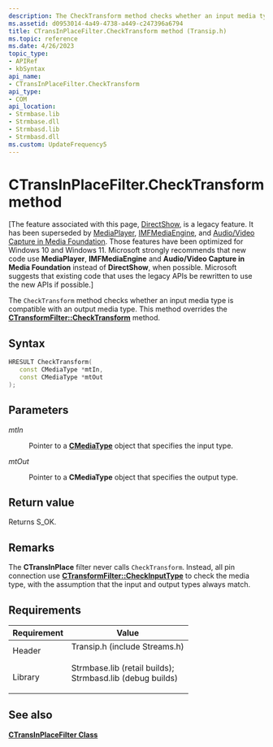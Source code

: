 ```yaml
---
description: The CheckTransform method checks whether an input media type is compatible with an output media type. This method overrides the CTransformFilter::CheckTransform method.
ms.assetid: d0953014-4a49-4738-a449-c247396a6794
title: CTransInPlaceFilter.CheckTransform method (Transip.h)
ms.topic: reference
ms.date: 4/26/2023
topic_type: 
- APIRef
- kbSyntax
api_name: 
- CTransInPlaceFilter.CheckTransform
api_type: 
- COM
api_location: 
- Strmbase.lib
- Strmbase.dll
- Strmbasd.lib
- Strmbasd.dll
ms.custom: UpdateFrequency5
---
```


# CTransInPlaceFilter.CheckTransform method

\[The feature associated with this page, [DirectShow](/windows/win32/directshow/directshow), is a legacy feature. It has been superseded by [MediaPlayer](/uwp/api/Windows.Media.Playback.MediaPlayer), [IMFMediaEngine](/windows/win32/api/mfmediaengine/nn-mfmediaengine-imfmediaengine), and [Audio/Video Capture in Media Foundation](windows/win32/medfound/audio-video-capture-in-media-foundation). Those features have been optimized for Windows 10 and Windows 11. Microsoft strongly recommends that new code use **MediaPlayer**, **IMFMediaEngine** and **Audio/Video Capture in Media Foundation** instead of **DirectShow**, when possible. Microsoft suggests that existing code that uses the legacy APIs be rewritten to use the new APIs if possible.\]

The `CheckTransform` method checks whether an input media type is compatible with an output media type. This method overrides the [**CTransformFilter::CheckTransform**](ctransformfilter-checktransform.md) method.

## Syntax


```C++
HRESULT CheckTransform(
   const CMediaType *mtIn,
   const CMediaType *mtOut
);
```



## Parameters

<dl> <dt>

*mtIn* 
</dt> <dd>

Pointer to a [**CMediaType**](cmediatype.md) object that specifies the input type.

</dd> <dt>

*mtOut* 
</dt> <dd>

Pointer to a **CMediaType** object that specifies the output type.

</dd> </dl>

## Return value

Returns S\_OK.

## Remarks

The **CTransInPlace** filter never calls `CheckTransform`. Instead, all pin connection use [**CTransformFilter::CheckInputType**](ctransformfilter-checkinputtype.md) to check the media type, with the assumption that the input and output types always match.

## Requirements



| Requirement | Value |
|--------------------|--------------------------------------------------------------------------------------------------------------------------------------------------------------------------------------------|
| Header<br/>  | <dl> <dt>Transip.h (include Streams.h)</dt> </dl>                                                                                   |
| Library<br/> | <dl> <dt>Strmbase.lib (retail builds); </dt> <dt>Strmbasd.lib (debug builds)</dt> </dl> |



## See also

<dl> <dt>

[**CTransInPlaceFilter Class**](ctransinplacefilter.md)
</dt> </dl>

 

 




